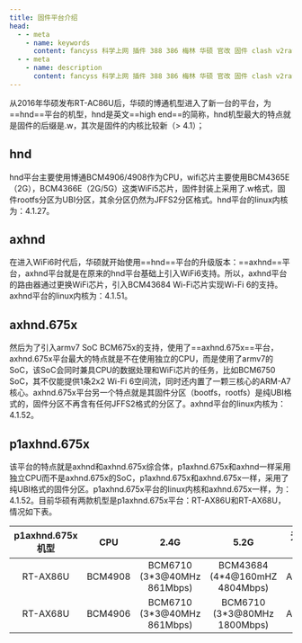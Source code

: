 ```yaml
---
title: 固件平台介绍
head:
  - - meta
    - name: keywords
      content: fancyss 科学上网 插件 388 386 梅林 华硕 官改 固件 clash v2ray trojan
  - - meta
    - name: description
      content: fancyss 科学上网 插件 388 386 梅林 华硕 官改 固件 clash v2ray trojan
---
```


从2016年华硕发布RT-AC86U后，华硕的博通机型进入了新一台的平台，为==hnd==平台的机型，hnd是英文==high end==的简称，hnd机型最大的特点就是固件的后缀是.w，其次是固件的内核比较新（> 4.1）；

## hnd

hnd平台主要使用博通BCM4906/4908作为CPU，wifi芯片主要使用BCM4365E（2G），BCM4366E（2G/5G）这类WiFi5芯片，固件封装上采用了.w格式，固件rootfs分区为UBI分区，其余分区仍然为JFFS2分区格式。hnd平台的linux内核为：4.1.27。

## axhnd

在进入WiFi6时代后，华硕就开始使用==hnd==平台的升级版本：==axhnd==平台，axhnd平台就是在原来的hnd平台基础上引入WiFi6支持。所以，axhnd平台的路由器通过更换WiFi芯片，引入BCM43684 Wi-Fi芯片实现Wi-Fi 6的支持。axhnd平台的linux内核为：4.1.51。

## axhnd.675x

然后为了引入armv7 SoC BCM675x的支持，使用了==axhnd.675x==平台，axhnd.675x平台最大的特点就是不在使用独立的CPU，而是使用了armv7的SoC，该SoC会同时兼具CPU的数据处理和WiFi芯片的任务，比如BCM6750 SoC，其不仅能提供1条2x2 Wi-Fi 6空间流，同时还内置了一颗三核心的ARM-A7核心。axhnd.675x平台另一个特点就是其固件分区（bootfs，rootfs）是纯UBI格式的，固件分区不再含有任何JFFS2格式的分区了。axhnd平台的linux内核为：4.1.52。

## p1axhnd.675x

该平台的特点就是axhnd和axhnd.675x综合体，p1axhnd.675x和axhnd一样采用独立CPU而不是axhnd.675x的SoC，p1axhnd.675x和axhnd.675x一样，采用了纯UBI格式的固件分区。p1axhnd.675x平台的linux内核和axhnd.675x一样，为：4.1.52。目前华硕有两款机型是p1axhnd.675x平台：RT-AX86U和RT-AX68U，情况如下表。

| p1axhnd.675x机型 |   CPU   |             2.4G             |              5.2G               | 无线规格 |
| :--------------: | :-----: | :--------------------------: | :-----------------------------: | :------: |
|     RT-AX86U     | BCM4908 | BCM6710 (3\*3@40MHz 861Mbps) | BCM43684 (4\*4@160mHZ 4804Mbps) |  AX5700  |
|     RT-AX68U     | BCM4906 | BCM6710 (3\*3@40MHz 861Mbps) |  BCM6710 (3\*3@80MHz 1800Mbps)  |  AX2700  |
